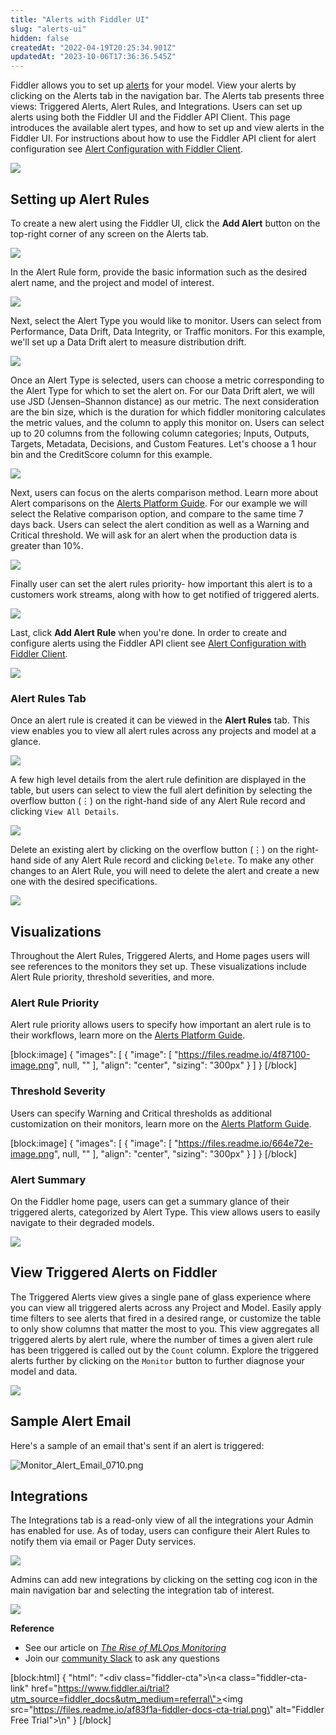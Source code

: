 ```yaml
---
title: "Alerts with Fiddler UI"
slug: "alerts-ui"
hidden: false
createdAt: "2022-04-19T20:25:34.901Z"
updatedAt: "2023-10-06T17:36:36.545Z"
---
```

Fiddler allows you to set up [alerts](https://docs.fiddler.ai/v1.6/docs/alerts-platform) for your model. View your alerts by clicking on the Alerts tab in the navigation bar. The Alerts tab presents three views: Triggered Alerts, Alert Rules, and Integrations. Users can set up alerts using both the Fiddler UI and the Fiddler API Client. This page introduces the available alert types, and how to set up and view alerts in the Fiddler UI. For instructions about how to use the Fiddler API client for alert configuration see [Alert Configuration with Fiddler Client](doc:alerts-client).

![](https://files.readme.io/1730387-image.png)

## Setting up Alert Rules

To create a new alert using the Fiddler UI, click the **Add Alert** button on the top-right corner of any screen on the Alerts tab. 

![](https://files.readme.io/78537d3-image.png)

In the Alert Rule form, provide the basic information such as the desired alert name, and the project and model of interest. 

![](https://files.readme.io/8418e4f-image.png)

Next, select the Alert Type you would like to monitor. Users can select from Performance, Data Drift, Data Integrity, or Traffic monitors. For this example, we'll set up a Data Drift alert to measure distribution drift.

![](https://files.readme.io/d51ca30-image.png)

Once an Alert Type is selected, users can choose a metric corresponding to the Alert Type for which to set the alert on. For our Data Drift alert, we will use JSD (Jensen–Shannon distance) as our metric. The next consideration are the bin size, which is the duration for which fiddler monitoring calculates the metric values, and the column to apply this monitor on. Users can select up to 20 columns from the following column categories; Inputs, Outputs, Targets, Metadata, Decisions, and Custom Features. Let's choose a 1 hour bin and the CreditScore column for this example. 

![](https://files.readme.io/033e061-image.png)

Next, users can focus on the alerts comparison method. Learn more about Alert comparisons on the [Alerts Platform Guide](https://docs.fiddler.ai/v1.6/docs/alerts-platform). For our example we will select the Relative comparison option, and compare to the same time 7 days back. Users can select the alert condition as well as a Warning and Critical threshold. We will ask for an alert when the production data is greater than 10%.

![](https://files.readme.io/cb3f4b0-image.png)

Finally user can set the alert rules priority- how important this alert is to a customers work streams, along with how to get notified of triggered alerts. 

![](https://files.readme.io/0e75a9e-image.png)

 Last, click **Add Alert Rule** when you're done. In order to create and configure alerts using the Fiddler API client see [Alert Configuration with Fiddler Client](https://docs.fiddler.ai/v1.5/docs/fiddler-ui).

![](https://files.readme.io/72a1e8b-image.png)

### Alert Rules Tab

Once an alert rule is created it can be viewed in the **Alert Rules** tab. This view enables you to view all alert rules across any projects and model at a glance.

![](https://files.readme.io/ec2fde7-image.png)

A few high level details from the alert rule definition are displayed in the table, but users can select to view the full alert definition by selecting the overflow button (⋮) on the right-hand side of any Alert Rule record and clicking `View All Details`. 

![](https://files.readme.io/0e1dbdc-image.png)

Delete an existing alert by clicking on the overflow button (⋮) on the right-hand side of any Alert Rule record and clicking `Delete`. To make any other changes to an Alert Rule, you will need to delete the alert and create a new one with the desired specifications. 

![](https://files.readme.io/eddf05e-image.png)

## Visualizations

Throughout the Alert Rules, Triggered Alerts, and Home pages users will see references to the monitors they set up. These visualizations include Alert Rule priority, threshold severities, and more.

### Alert Rule Priority

Alert rule priority allows users to specify how important an alert rule is to their workflows, learn more on the [Alerts Platform Guide](https://docs.fiddler.ai/v1.6/docs/alerts-platform).

[block:image]
{
  "images": [
    {
      "image": [
        "https://files.readme.io/4f87100-image.png",
        null,
        ""
      ],
      "align": "center",
      "sizing": "300px"
    }
  ]
}
[/block]


### Threshold Severity

Users can specify Warning and Critical thresholds as additional customization on their monitors, learn more on the [Alerts Platform Guide](https://docs.fiddler.ai/v1.6/docs/alerts-platform).

[block:image]
{
  "images": [
    {
      "image": [
        "https://files.readme.io/664e72e-image.png",
        null,
        ""
      ],
      "align": "center",
      "sizing": "300px"
    }
  ]
}
[/block]


### Alert Summary

On the Fiddler home page, users can get a summary glance of their triggered alerts, categorized by Alert Type. This view allows users to easily navigate to their degraded models.

![](https://files.readme.io/3f76938-image.png)

## View Triggered Alerts on Fiddler

The Triggered Alerts view gives a single pane of glass experience where you can view all triggered alerts across any Project and Model. Easily apply time filters to see alerts that fired in a desired range, or customize the table to only show columns that matter the most to you. This view aggregates all triggered alerts by alert rule, where the number of times a given alert rule has been triggered is called out by the `Count` column. Explore the triggered alerts further by clicking on the `Monitor` button to further diagnose your model and data.

![](https://files.readme.io/30a5ab5-Screen_Shot_2022-10-03_at_3.39.32_PM.png)

## Sample Alert Email

Here's a sample of an email that's sent if an alert is triggered:

![](https://files.readme.io/9dfc566-Monitor_Alert_Email_0710.png "Monitor_Alert_Email_0710.png")

## Integrations

The Integrations tab is a read-only view of all the integrations your Admin has enabled for use. As of today, users can configure their Alert Rules to notify them via email or Pager Duty services.

![](https://files.readme.io/7462149-image.png)

Admins can add new integrations by clicking on the setting cog icon in the main navigation bar and selecting the integration tab of interest.

![](https://files.readme.io/6ee3027-Screen_Shot_2022-10-03_at_4.16.00_PM.png)

**Reference**

- See our article on [_The Rise of MLOps Monitoring_](https://www.fiddler.ai/blog/the-rise-of-mlops-monitoring)
- Join our [community Slack](https://www.fiddler.ai/slackinvite) to ask any questions

[block:html]
{
  "html": "<div class=\"fiddler-cta\">\n<a class=\"fiddler-cta-link\" href=\"https://www.fiddler.ai/trial?utm_source=fiddler_docs&utm_medium=referral\"><img src=\"https://files.readme.io/af83f1a-fiddler-docs-cta-trial.png\" alt=\"Fiddler Free Trial\"></a>\n</div>"
}
[/block]